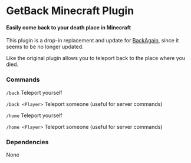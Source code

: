 # GetBack Minecraft Plugin
#### Easily come back to your death place in Minecraft

This plugin is a drop-in replacement and update for [BackAgain](https://www.curseforge.com/minecraft/bukkit-plugins/backagain), since it seems to be no longer updated.

Like the original plugin allows you to teleport back to the place where you died.

### Commands
`/back` Teleport yourself

`/back <Player>` Teleport someone (useful for server commands)

`/home` Teleport yourself

`/home <Player>` Teleport someone (useful for server commands)

### Dependencies
None
